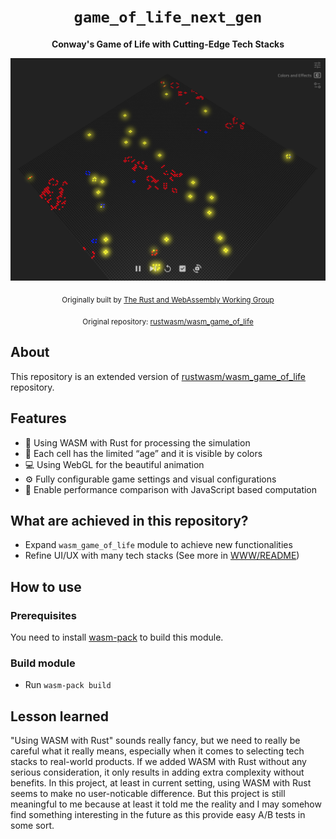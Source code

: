 <div align="center">

  <h1><code>game_of_life_next_gen</code></h1>

  <strong>Conway's Game of Life with Cutting-Edge Tech Stacks</strong>

  <img src="screen_shot_2024-06-14.png" alt="Screen Shot" width="600" />

  <sub>Originally built by <a href="https://rustwasm.github.io/">The Rust and WebAssembly Working Group</a></sub>

  <sub>Original repository: <a href="https://github.com/rustwasm/wasm_game_of_life">rustwasm/wasm_game_of_life</a></sub>

</div>

## About

This repository is an extended version of [rustwasm/wasm_game_of_life](https://github.com/rustwasm/wasm_game_of_life) repository.

## Features

- 🚀 Using WASM with Rust for processing the simulation
- 🌈 Each cell has the limited “age” and it is visible by colors
- 💻 Using WebGL for the beautiful animation
- ⚙️ Fully configurable game settings and visual configurations
- 🧪 Enable performance comparison with JavaScript based computation

## What are achieved in this repository?

- Expand `wasm_game_of_life` module to achieve new functionalities
- Refine UI/UX with many tech stacks (See more in [WWW/README](www/README.md))

## How to use

### Prerequisites

You need to install [wasm-pack](https://rustwasm.github.io/wasm-pack/) to build this module.

### Build module

- Run `wasm-pack build`

## Lesson learned

"Using WASM with Rust" sounds really fancy, but we need to really be careful what it really means, especially when it comes to selecting tech stacks to real-world products. If we added WASM with Rust without any serious consideration, it only results in adding extra complexity without benefits. In this project, at least in current setting, using WASM with Rust seems to make no user-noticable difference. But this project is still meaningful to me because at least it told me the reality and I may somehow find something interesting in the future as this provide easy A/B tests in some sort.
